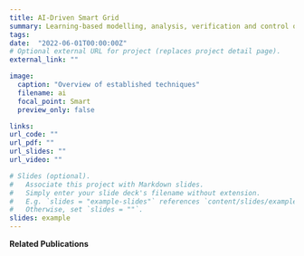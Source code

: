```yaml
---
title: AI-Driven Smart Grid
summary: Learning-based modelling, analysis, verification and control of power systems with renewables.
tags:
date:  "2022-06-01T00:00:00Z"
# Optional external URL for project (replaces project detail page).
external_link: ""

image:
  caption: "Overview of established techniques"
  filename: ai
  focal_point: Smart
  preview_only: false 

links:
url_code: ""
url_pdf: ""
url_slides: ""
url_video: ""

# Slides (optional).
#   Associate this project with Markdown slides.
#   Simply enter your slide deck's filename without extension.
#   E.g. `slides = "example-slides"` references `content/slides/example-slides.md`.
#   Otherwise, set `slides = ""`.
slides: example
---
```


**Related Publications**

